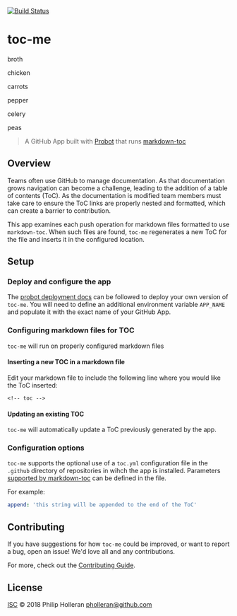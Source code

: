 [![Build Status](https://dev.azure.com/pholleran/toc-me/_apis/build/status/toc-me-CI?branchName=master)](https://dev.azure.com/pholleran/toc-me/_build/latest?definitionId=6&branchName=master)

# toc-me

broth

chicken

carrots

pepper

celery

peas

> A GitHub App built with [Probot](https://github.com/probot/probot) that runs [markdown-toc](https://github.com/jonschlinkert/markdown-toc)

## Overview

Teams often use GitHub to manage documentation. As that documentation grows navigation can become a challenge, leading to the addition of a table of contents (ToC). As the documentation is modified team members must take care to ensure the ToC links are properly nested and formatted, which can create a barrier to contribution.

This app examines each push operation for markdown files formatted to use `markdown-toc`. When such files are found, `toc-me` regenerates a new ToC for the file and inserts it in the configured location.

## Setup

### Deploy and configure the app

The [probot deployment docs](https://probot.github.io/docs/deployment/) can be followed to deploy your own version of `toc-me`. You will need to define an additional environment variable `APP_NAME` and populate it with the exact name of your GitHub App.

### Configuring markdown files for TOC

`toc-me` will run on properly configured markdown files

#### Inserting a new TOC in a markdown file

Edit your markdown file to include the following line where you would like the ToC inserted:

```
<!-- toc -->
```

#### Updating an existing TOC

`toc-me` will automatically update a ToC previously generated by the app.

### Configuration options

`toc-me` supports the optional use of a `toc.yml` configuration file in the `.github` directory of repositories in wihch the app is installed. Parameters [supported by markdown-toc](https://github.com/jonschlinkert/markdown-toc#options) can be defined in the file.

For example:

```yaml
append: 'this string will be appended to the end of the ToC'
```

## Contributing

If you have suggestions for how `toc-me` could be improved, or want to report a bug, open an issue! We'd love all and any contributions.

For more, check out the [Contributing Guide](CONTRIBUTING.md).

## License

[ISC](LICENSE) © 2018 Philip Holleran <pholleran@github.com>
